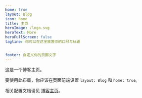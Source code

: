 ```yaml
---
home: true
layout: Blog
icon: home
title: 主页
heroImage: /logo.svg
heroText: More
heroFullScreen: false
tagline: 你可以在这里放置你的口号与标语


footer: 自定义你的页脚文字
---
```


这是一个博客主页。

要使用此布局，你应该在页面前端设置 `layout: Blog` 和 `home: true`。

相关配置文档请见 [博客主页](https://vuepress-theme-hope.github.io/v2/zh/guide/blog/home/)。
